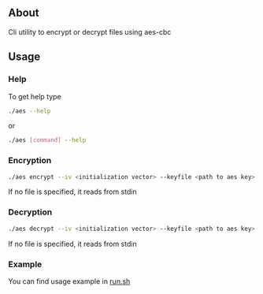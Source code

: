 ## About

Cli utility to encrypt or decrypt files using aes-cbc

## Usage

### Help

To get help type

```sh
./aes --help
```

or

```sh
./aes [command] --help
```

### Encryption

```sh
./aes encrypt --iv <initialization vector> --keyfile <path to aes key> [file]
```

If no file is specified, it reads from stdin

### Decryption

```sh
./aes decrypt --iv <initialization vector> --keyfile <path to aes key> [file]
```

If no file is specified, it reads from stdin

### Example

You can find usage example in [run.sh](./run.sh)
